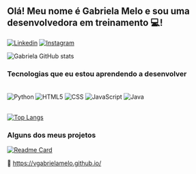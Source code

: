 ## Olá! Meu nome é Gabriela Melo e sou uma desenvolvedora em treinamento 💻!
  
[![Linkedin](https://img.shields.io/badge/LinkedIn-0077B5?style=for-the-badge&logo=linkedin&logoColor=white)](https://www.linkedin.com/in/vgabrielamelo/)
[![Instagram](https://img.shields.io/badge/Instagram-E4405F?style=for-the-badge&logo=instagram&logoColor=white)]()

![Gabriela GitHub stats](https://github-readme-stats.vercel.app/api?username=vgabrielamelo&show_icons=true&theme=midnight-purple)

### Tecnologias que eu estou aprendendo a desenvolver

<div style="display: inline_block"><br/>
  <img align="center" alt="Python" src="https://img.shields.io/badge/Python-14354C?style=for-the-badge&logo=python&logoColor=white">
  <img align="center" alt="HTML5" src="https://img.shields.io/badge/HTML5-E34F26?style=for-the-badge&logo=html5&logoColor=white">
  <img align="center" alt="CSS" src="https://img.shields.io/badge/CSS3-1572B6?style=for-the-badge&logo=css3&logoColor=white">
  <img align="center" alt="JavaScript" src="https://img.shields.io/badge/JavaScript-323330?style=for-the-badge&logo=javascript&logoColor=F7DF1E">
  <img align="center" alt="Java" src="https://img.shields.io/badge/Java-ED8B00?style=for-the-badge&logo=java&logoColor=white">
</div><br/>

[![Top Langs](https://github-readme-stats.vercel.app/api/top-langs/?username=vgabrielamelo&layout=compact)](https://github.com/vgabrielamelo/github-readme-stats)

### Alguns dos meus projetos

[![Readme Card](https://github-readme-stats.vercel.app/api/pin/?username=vgabrielamelo&repo=vgabrielamelo.github.io)](https://github.com/vgabrielamelo/vgabrielamelo.github.io)

📍 https://vgabrielamelo.github.io/
